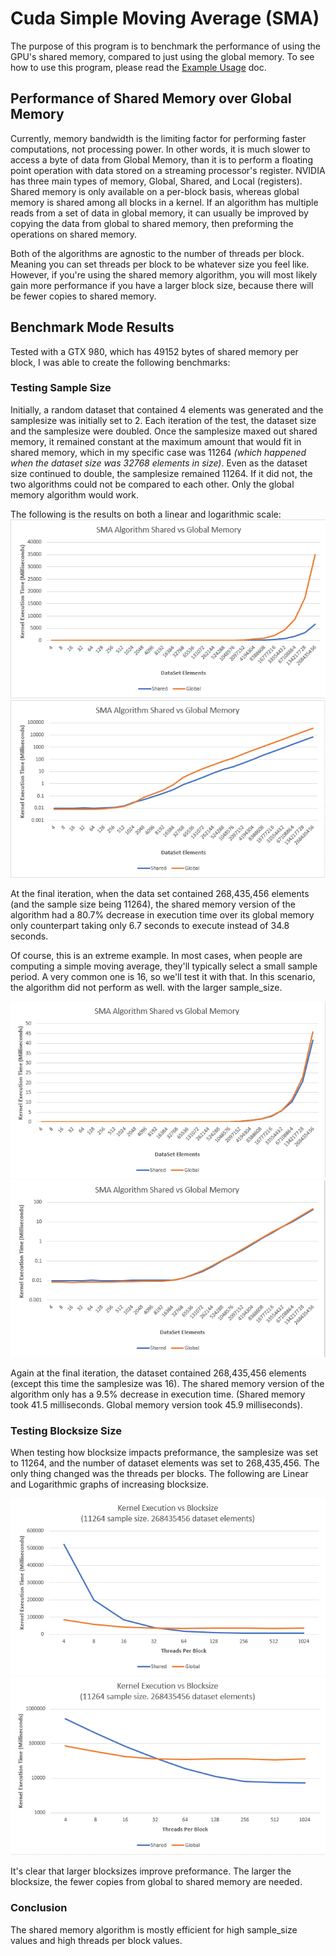 
# Cuda Simple Moving Average (SMA) #

The purpose of this program is to benchmark the performance of using the GPU's shared memory, compared to just using the global memory. 
To see how to use this program, please read the [Example Usage](EXAMPLE_USAGE.md) doc.

## Performance of Shared Memory over Global Memory
Currently, memory bandwidth is the limiting factor for performing faster computations, not processing power. In other words, it is much slower to access a byte of data from Global Memory, than it is to perform a floating point operation with data stored on a streaming processor's register. NVIDIA has three main types of memory, Global, Shared, and Local (registers). Shared memory is only available on a per-block basis, whereas global memory is shared among all blocks in a kernel. If an algorithm has multiple reads from a set of data in global memory, it can usually be improved by copying the data from global to shared memory, then preforming the operations on shared memory. 

Both of the algorithms are agnostic to the number of threads per block. Meaning you can set threads per block to be whatever size you feel like. However, if you're using the shared memory algorithm, you will most likely gain more performance if you have a larger block size, because there will be fewer copies to shared memory. 

## Benchmark Mode Results
Tested with a GTX 980, which has 49152 bytes of shared memory per block, I was able to create the following benchmarks:

### Testing Sample Size 

Initially, a random dataset that contained 4 elements was generated and the samplesize was initially set to 2. Each iteration of the test, the dataset size and the samplesize were doubled. Once the samplesize maxed out shared memory, it remained constant at the maximum amount that would fit in shared memory, which in my specific case was 11264 *(which happened when the dataset size was 32768 elements in size)*. Even as the dataset size continued to double, the samplesize remained 11264. If it did not, the two algorithms could not be compared to each other. Only the global memory algorithm would work. 

The following is the results on both a linear and logarithmic scale:
![Linear Scale](img/benchmark.png)
![Logarithmic Scale](img/benchmark_logarithmic.png)

At the final iteration, when the data set contained 268,435,456 elements (and the sample size being 11264), the shared memory version of the algorithm had a 80.7% decrease in execution time over its global memory only counterpart taking only 6.7 seconds to execute instead of 34.8 seconds. 

Of course, this is an extreme example. In most cases, when people are computing a simple moving average, they'll typically select a small sample period. A very common one is 16, so we'll test it with that. In this scenario, the algorithm did not perform as well. with the larger sample_size.

![Linear Scale](img/benchmark_16.png)
![Logarithmic Scale](img/benchmark_16_logarithmic.png)

Again at the final iteration, the dataset contained 268,435,456 elements (except this time the samplesize was 16). The shared memory version of the algorithm only has a 9.5% decrease in execution time. (Shared memory took 41.5 milliseconds. Global memory version took 45.9 milliseconds). 

### Testing Blocksize Size 

When testing how blocksize impacts preformance, the samplesize was set to 11264, and the number of dataset elements was set to 268,435,456. The only thing changed was the threads per blocks. The following are Linear and Logarithmic graphs of increasing blocksize. 

![Linear Scale](img/benchmark_blocksize.png)
![Logarithmic Scale](img/benchmark_blocksize_logarithmic.png)

It's clear that larger blocksizes improve preformance. The larger the blocksize, the fewer copies from global to shared memory are needed.

### Conclusion

The shared memory algorithm is mostly efficient for high sample_size values and high threads per block values. 
